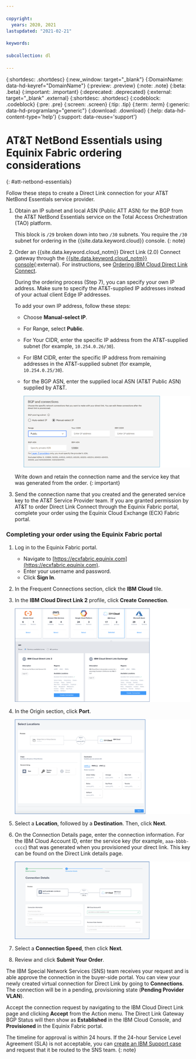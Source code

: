 ```yaml
---

copyright:
  years: 2020, 2021
lastupdated: "2021-02-21"

keywords:

subcollection: dl

---
```


{:shortdesc: .shortdesc}
{:new_window: target="_blank"}
{:DomainName: data-hd-keyref="DomainName"}
{:preview: .preview}
{:note: .note}
{:beta: .beta}
{:important: .important}
{:deprecated: .deprecated}
{:external: target="_blank" .external}
{:shortdesc: .shortdesc}
{:codeblock: .codeblock}
{:pre: .pre}
{:screen: .screen}
{:tip: .tip}
{:term: .term}
{:generic: data-hd-programlang="generic"}
{:download: .download}
{:help: data-hd-content-type='help'}
{:support: data-reuse='support'}

# AT&T NetBond Essentials using Equinix Fabric ordering considerations
{: #att-netbond-essentials}

Follow these steps to create a Direct Link connection for your AT&T NetBond Essentials service provider.

1. Obtain an IP subnet and local ASN (Public ATT ASN) for the BGP from the AT&T NetBond Essentials service on the Total Access Orchestration (TAO) platform.

   This block is `/29` broken down into two `/30` subnets. You require the `/30` subnet for ordering in the {{site.data.keyword.cloud}} console.
   {: note}

1. Order an {{site.data.keyword.cloud_notm}} Direct Link (2.0) Connect gateway through the [{{site.data.keyword.cloud_notm}} console](https://cloud.ibm.com){:external}. For instructions, see [Ordering IBM Cloud Direct Link Connect](/docs/dl?topic=dl-how-to-order-ibm-cloud-dl-connect). 

   During the ordering process (Step 7), you can specify your own IP address. Make sure to specify the AT&T-supplied IP addresses instead of your actual client Edge IP addresses.  

   To add your own IP address, follow these steps:

      * Choose **Manual-select IP**.
      * For Range, select **Public**.   
      * For Your CIDR, enter the specific IP address from the AT&T-supplied subnet (for example, `10.254.0.26/30`). 
      * For IBM CIDR, enter the specific IP address from remaining addresses in the AT&T-supplied subnet (for example, `10.254.0.25/30`).
      * for the BGP ASN, enter the supplied local ASN (AT&T Public ASN) supplied by AT&T.
      
         ![Direct Link Connect ordering](/images/public-range.png "Manual-select IP Public Range")

   Write down and retain the connection name and the service key that was generated from the order.
   {: important}

1. Send the connection name that you created and the generated service key to the AT&T Service Provider team. If you are granted permission by AT&T to order Direct Link Connect through the Equinix Fabric portal, complete your order using the Equinix Cloud Exchange (ECX) Fabric portal. 

### Completing your order using the Equinix Fabric portal

1. Log in to the Equinix Fabric portal.
   * Navigate to [https://ecxfabric.equinix.com](https://ecxfabric.equinix.com).
   * Enter your username and password.
   * Click **Sign In**.
1. In the Frequent Connections section, click the **IBM Cloud** tile.
1. In the **IBM Cloud Direct Link 2** profile, click **Create Connection**.

   ![Equinix ordering](/images/equinix-ibm-cloud-2.png "Equinix ordering")
1. In the Origin section, click **Port**.

   ![Select a Port, Location, and Destination](/images/equinix-port.png "Select a Port, Location, and Destination")
1. Select a **Location**, followed by a **Destination**. Then, click **Next**.
1. On the Connection Details page, enter the connection information. For the IBM Cloud Account ID, enter the service key (for example, `aaa-bbbb-cccc`) that was generated when you provisioned your direct link. This key can be found on the Direct Link details page.

   ![Connection Details](/images/equinix-connection-details.png "Connection Details")
1. Select a **Connection Speed**, then click **Next**.
1. Review and click **Submit Your Order**.

The IBM Special Network Services (SNS) team receives your request and is able approve the connection in the buyer-side portal. You can view your newly created virtual connection for Direct Link by going to **Connections**. The connection will be in a pending, provisioning state (**Pending Provider VLAN**).

Accept the connection request by navigating to the IBM Cloud Direct Link page and clicking **Accept** from the Action menu. The Direct Link Gateway BGP Status will then show as **Established** in the IBM Cloud Console, and **Provisioned** in the Equinix Fabric portal.

The timeline for approval is within 24 hours. If the 24-hour Service Level Agreement (SLA) is not acceptable, you can [create an IBM Support case](https://cloud.ibm.com/unifiedsupport/cases/form) and request that it be routed to the SNS team.
{: note}
